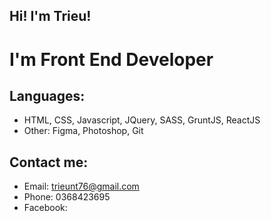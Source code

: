 ## Hi! I'm Trieu!

# I'm Front End Developer

## Languages:
- HTML, CSS, Javascript, JQuery, SASS, GruntJS, ReactJS
- Other: Figma, Photoshop, Git

## Contact me:
- Email: trieunt76@gmail.com
- Phone: 0368423695
- Facebook:
